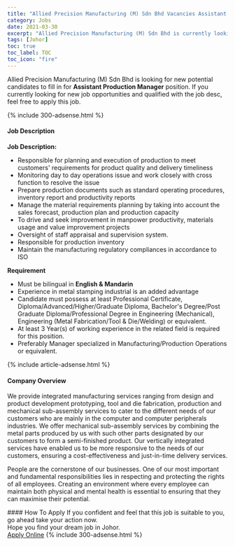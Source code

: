 ```yaml
---
title: "Allied Precision Manufacturing (M) Sdn Bhd Vacancies Assistant Production Manager" 
category: Jobs 
date: 2021-03-30 
excerpt: "Allied Precision Manufacturing (M) Sdn Bhd is currently looking for suitable person to fill in the Assistant Production Manager which based in Johor" 
tags: [Johor] 
toc: true 
toc_label: TOC 
toc_icon: "fire" 
--- 
```


<p>Allied Precision Manufacturing (M) Sdn Bhd is looking for new potential candidates to fill in for <b>Assistant Production Manager</b> position. If you currently looking for new job opportunities and qualified with the job desc, feel free to apply this job.
</p>{% include 300-adsense.html %} 
<div><div><h4>Job Description</h4></div><div><div><span><div><p><strong>Job Description:&#160;</strong></p><ul><li>Responsible for planning and execution of production to meet customers' requirements for product quality and delivery timeliness</li><li>Monitoring day to day operations issue and work closely with cross function to resolve the issue</li><li>Prepare production documents such as standard operating procedures, inventory report and productivity reports</li><li>Manage the material requirements planning by taking into account the sales forecast, production plan and production capacity</li><li>To drive and seek improvement in manpower productivity, materials usage and value improvement projects</li><li>Oversight of staff appraisal and supervision system.</li><li>Responsible for production inventory</li><li>Maintain the manufacturing regulatory compliances in accordance to ISO</li></ul><p><strong>Requirement</strong></p><ul><li>Must be bilingual in <strong>English &amp; Mandarin</strong></li><li>Experience in metal stamping industrial is an added advantage</li><li>Candidate must possess at least Professional Certificate, Diploma/Advanced/Higher/Graduate Diploma, Bachelor's Degree/Post Graduate Diploma/Professional Degree in Engineering (Mechanical), Engineering (Metal Fabrication/Tool &amp; Die/Welding) or equivalent.</li><li>At least 3&#160;Year(s) of working experience in the related field is required for this position.</li><li>Preferably Manager specialized in Manufacturing/Production Operations or equivalent.</li></ul></div></span></div></div></div> 
{% include article-adsense.html %} 
<div><div><h4>Company Overview</h4></div><div><div><span><div><p>We provide integrated manufacturing services ranging from design and product development prototyping, tool and die fabrication, production and mechanical sub-assembly services to cater to the different needs of our customers who are mainly in the computer and computer peripherals industries. We offer mechanical sub-assembly services by combining the metal parts produced by us with such other parts designated by our customers to form a semi-finished product. Our vertically integrated services have enabled us to be more responsive to the needs of our customers, ensuring a&#160;cost-effectiveness and just-in-time delivery services.</p><p>People are the cornerstone of our businesses. One of our most important and fundamental responsibilities lies in respecting and protecting the rights of all employees. Creating an environment where every employee can maintain both physical and mental health is essential to ensuring that they can maximise their potential.</p></div></span></div></div></div> 
#### How To Apply 
If you confident and feel that this job is suitable to you, go ahead take your action now. <br/> 
Hope you find your dream job in Johor. <br/> 
<a href="https://www.jobstreet.com.my/en/job/assistant-production-manager-4520943?jobId=jobstreet-my-job-4520943&" class="btn btn--info" target="_blank" rel="nofollow noopenner">Apply Online</a> 
{% include 300-adsense.html %} 